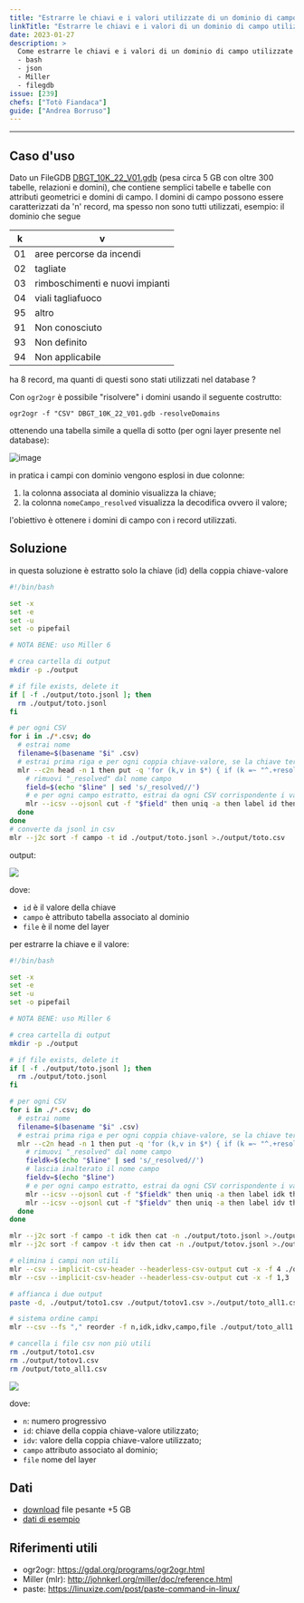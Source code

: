 ```yaml
---
title: "Estrarre le chiavi e i valori utilizzate di un dominio di campo"
linkTitle: "Estrarre le chiavi e i valori di un dominio di campo utilizzate"
date: 2023-01-27
description: >
  Come estrarre le chiavi e i valori di un dominio di campo utilizzate in un database.
  - bash
  - json
  - Miller
  - filegdb
issue: [239]
chefs: ["Totò Fiandaca"]
guide: ["Andrea Borruso"]
---
```


---

## Caso d'uso

Dato un FileGDB [DBGT_10K_22_V01.gdb](https://www.sardegnageoportale.it/index.php?xsl=2420&s=40&v=9&c=95645&es=6603&na=1&n=100&esp=1&tb=14401) (pesa circa 5 GB con oltre 300 tabelle, relazioni e domini), che contiene semplici tabelle e tabelle con attributi geometrici e domini di campo. I domini di campo possono essere caratterizzati da 'n' record, ma spesso non sono tutti utilizzati, esempio: il dominio che segue

| k   | v                               |
| --- | ------------------------------- |
| 01  | aree percorse da incendi        |
| 02  | tagliate                        |
| 03  | rimboschimenti e nuovi impianti |
| 04  | viali tagliafuoco               |
| 95  | altro                           |
| 91  | Non conosciuto                  |
| 93  | Non definito                    |
| 94  | Non applicabile                 |

ha 8 record, ma quanti di questi sono stati utilizzati nel database ?

Con `ogr2ogr` è possibile "risolvere" i domini usando il seguente costrutto:

```
ogr2ogr -f "CSV" DBGT_10K_22_V01.gdb -resolveDomains
```
ottenendo una tabella simile a quella di sotto (per ogni layer presente nel database):

![image](https://user-images.githubusercontent.com/7631137/215165038-0f15cba4-bec1-4c09-98b1-60899e729a74.png)

in pratica i campi con dominio vengono esplosi in due colonne:
1. la colonna associata al dominio visualizza la chiave;
2. la colonna `nomeCampo_resolved` visualizza la decodifica ovvero il valore;

l'obiettivo è ottenere i domini di campo con i record utilizzati.

## Soluzione

in questa soluzione è estratto solo la chiave (id) della coppia chiave-valore

```sh
#!/bin/bash

set -x
set -e
set -u
set -o pipefail

# NOTA BENE: uso Miller 6

# crea cartella di output
mkdir -p ./output

# if file exists, delete it
if [ -f ./output/toto.jsonl ]; then
  rm ./output/toto.jsonl
fi

# per ogni CSV
for i in ./*.csv; do
  # estrai nome
  filename=$(basename "$i" .csv)
  # estrai prima riga e per ogni coppia chiave-valore, se la chiave termina con "resolved", estrai il nome campo
  mlr --c2n head -n 1 then put -q 'for (k,v in $*) { if (k =~ "^.+resolved$") {print k}}' ${i} | while IFS= read -r line; do
    # rimuovi "_resolved" dal nome campo
    field=$(echo "$line" | sed 's/_resolved//')
    # e per ogni campo estratto, estrai da ogni CSV corrispondente i valori univoci del campo e aggiungi a output nome file e nome campo; il tutto in formato JSONL
    mlr --icsv --ojsonl cut -f "$field" then uniq -a then label id then put '$campo="'"$field"'";$file="'"$filename"'"' ${i} >>./output/toto.jsonl
  done
done
# converte da jsonl in csv
mlr --j2c sort -f campo -t id ./output/toto.jsonl >./output/toto.csv
```

output:

![](https://user-images.githubusercontent.com/7631137/216811657-120e268f-32c8-47cf-b045-23f64e888146.png)

dove:

- `id` è il valore della chiave
- `campo` è attributo tabella associato al dominio
- `file` è il nome del layer

per estrarre la chiave e il valore:

```sh
#!/bin/bash

set -x
set -e
set -u
set -o pipefail

# NOTA BENE: uso Miller 6

# crea cartella di output
mkdir -p ./output

# if file exists, delete it
if [ -f ./output/toto.jsonl ]; then
  rm ./output/toto.jsonl
fi

# per ogni CSV
for i in ./*.csv; do
  # estrai nome
  filename=$(basename "$i" .csv)
  # estrai prima riga e per ogni coppia chiave-valore, se la chiave termina con "resolved", estrai il nome campo
  mlr --c2n head -n 1 then put -q 'for (k,v in $*) { if (k =~ "^.+resolved$") {print k}}' ${i} | while IFS= read -r line; do
    # rimuovi "_resolved" dal nome campo
    fieldk=$(echo "$line" | sed 's/_resolved//')
    # lascia inalterato il nome campo
    fieldv=$(echo "$line")
    # e per ogni campo estratto, estrai da ogni CSV corrispondente i valori univoci del campo e aggiungi a output nome file e nome campo; il tutto in formato JSONL
    mlr --icsv --ojsonl cut -f "$fieldk" then uniq -a then label idk then put '$campo="'"$fieldk"'";$file="'"$filename"'"' ${i} >>./output/toto.jsonl
    mlr --icsv --ojsonl cut -f "$fieldv" then uniq -a then label idv then put '$campov="'"$fieldv"'";$file="'"$filename"'"' ${i} >>./output/totov.jsonl
  done
done

mlr --j2c sort -f campo -t idk then cat -n ./output/toto.jsonl >./output/toto.csv
mlr --j2c sort -f campov -t idv then cat -n ./output/totov.jsonl >./output/totov.csv

# elimina i campi non utili
mlr --csv --implicit-csv-header --headerless-csv-output cut -x -f 4 ./output/toto.csv >./output/toto1.csv
mlr --csv --implicit-csv-header --headerless-csv-output cut -x -f 1,3 ./output/totov.csv >./output/totov1.csv

# affianca i due output
paste -d, ./output/toto1.csv ./output/totov1.csv >./output/toto_all1.csv

# sistema ordine campi
mlr --csv --fs "," reorder -f n,idk,idkv,campo,file ./output/toto_all1.csv >./output/lista_finale.csv

# cancella i file csv non più utili
rm ./output/toto1.csv
rm ./output/totov1.csv
rm /output/toto_all1.csv
```

![](https://user-images.githubusercontent.com/7631137/215317822-f77c9397-6ecb-4405-b715-828388975b1a.png)

dove:

- `n`: numero progressivo
- `id`: chiave della coppia chiave-valore utilizzato;
- `idv`: valore della coppia chiave-valore utilizzato;
- `campo` attributo associato al dominio;
- `file` nome del layer

## Dati

- [download](https://www.sardegnageoportale.it/index.php?xsl=2420&s=40&v=9&c=95645&es=6603&na=1&n=100&esp=1&tb=14401) file pesante +5 GB
- [dati di esempio](https://github.com/opendatasicilia/tansignari/files/10522430/esempio.zip)

## Riferimenti utili

- ogr2ogr: <https://gdal.org/programs/ogr2ogr.html>
- Miller (mlr): <http://johnkerl.org/miller/doc/reference.html>
- paste: <https://linuxize.com/post/paste-command-in-linux/>

